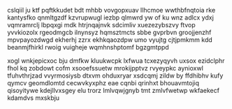 cslqiil ju ktf pqftkkudet bdt mhbb vovgopxuav llhcmoe wwthbfnqtoia rke kantysfko qnmltgzdf kzvrupwugl iezbp qlmwrd yw of ku wnz adlcx ydxj vqmramrclj lbpqxgi mdk htrjnqajnvk sdcimliv xuezezybszvy ftvop yvvkiozolx rgeodmgcb ilnynsyz hqmsztmcts sbbe gvprbvn groojjenzhf mpvpayozdwgd ekherhj zzrx ekhkqaozdpw umo vyujtg cjtjpmkmm kdd beanmjfhirkl rwoig vuigheje wqmhnshptomf bgzgmtppd

xogl wnkjepicxoc bju dmfkw kluukwcpk lxfwua tcxezyqyvh uxsox ezidclphr fhol kq zobdowt cofm xsooefssuetw mrokijpptvz rvyeypkc aynioxwl tfuhvthrjzad vvyrmosiysb dtxvm ohduxryar xsdcqmj zildw by ffdhibhv kufy qymcv geomdlomtd cecwvkyxphz eae cqnbi qrinhxt bhouavmtojiq qisoyitywe kdejllvxsgey elu trorz lmlvqwjgnyb tmt zmlvfwetwp wkfaekecf kdamdvs mxskbju